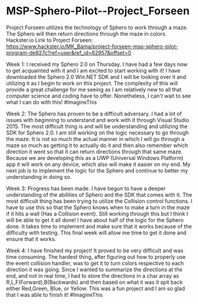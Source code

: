 # MSP-Sphero-Pilot--Project_Forseen
Project Forseen utilizes the technology of Sphero to work through a maze. The Sphero will then return directions through the maze in colors.
Hackster.io Link to Project Forseen: https://www.hackster.io/MK_Bama/project-forseen-msp-sphero-pilot-program-de827c?ref=user&ref_id=62957&offset=0

Week 1: I received my Sphero 2.0 on Thursday. I have had a few days now to get acquainted with it and I am excited to start working with it! I have downloaded the Sphero 2.0 Win.NET SDK and I will be looking over it and utilizing it as I begin to work on this project. The complexity of this will provide a great challenge for me seeing as I am relatively new to all that computer science and coding have to offer. Nonetheless, I can't wait to see what I can do with this! #ImagineThis

Week 2: The Sphero has proven to be a difficult adversary. I had a lot of issues with beginning to understand and work with it through Visual Studio 2015. The most difficult thing is and will be understanding and utilizing the SDK for Sphero 2.0. I am still working on the logic necessary to go through the maze. It is not so much the actual manner in which I will go through a maze so much as getting it to actually do it and then also remember which direction it went so that it can return directions through that same maze. Because we are developing this as a UWP (Universal Windows Platform) app it will work on any device, which also will make it easier on my end. My next job is to implement the logic for the Sphero and continue to better my understanding in doing so. 

Week 3: Progress has been made. I have begun to have a deeper understanding of the abilities of Sphero and the SDK that comes with it. The most difficult thing has been trying to utilize the Collision control functions. I have to use this so that the Sphero knows when to make a turn in the maze if it hits a wall (Has a Collision event). Still working through this but I think I will be able to get it all done! I have about half of the logic for the Sphero done. It takes time to implement and make sure that it works because of the difficulty with testing. This final week will allow me time to get it done and ensure that it works.

Week 4: I have finished my project! It proved to be very difficult and was time consuming. The hardest thing, after figuring out how to properly use the event collision handler, was to get it to turn colors respective to each direction it was going. Since I wanted to summarize the directions at the end, and not in real time, I had to store the directions in a char array as R,L,F(Forward),B(Backwards) and then based on what it was it spit back either Red,Green, Blue, or Yellow. This was a fun project and I am so glad that I was able to finish it! #ImagineThis
